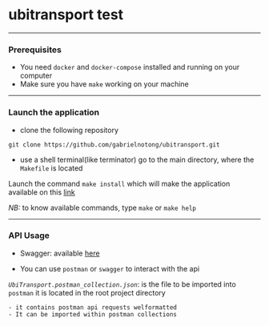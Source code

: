 # ubitransport test

---

### Prerequisites

- You need `docker` and `docker-compose` installed and running on your computer
- Make sure you have `make` working on your machine

---

### Launch the application

- clone the following repository

```
git clone https://github.com/gabrielnotong/ubitransport.git
```

- use a shell terminal(like terminator) go to the main directory, where the `Makefile` is located

Launch the command `make install` which will make the application available on this [link](http://localhosts:8000/api)

*NB:* to know available commands, type `make` or `make help`

---

### API Usage

- Swagger: available [here](http://localhost:8000/api)

- You can use `postman` or `swagger` to interact with the api

*`UbiTransport.postman_collection.json`*: is the file to be imported into `postman` it is located in the root project directory

```
- it contains postman api requests welformatted
- It can be imported within postman collections
```
